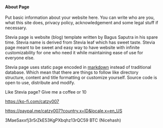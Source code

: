 #### About Page

Put basic information about your website here. You can write who are you, what this site does, 
privacy policy, acknowledgement and some legal stuff if necessary.

Stevia page is website (blog) template written by Bagus Saputra in his spare time. Stevia name 
is derived from Stevia leaf which has sweet taste. Stevia page meant to be sweet and easy way to 
have website with infinite customizability for one who need it while maintaining ease of use 
for everyone else. 

Stevia page uses static page encoded in [markdown](https://www.markdownguide.org/basic-syntax/) 
instead of traditional database. Which mean that there are things to follow like directory structure, 
content and title formatting or customize yourself. Source code is open to use, distribute and modify.

Like Stevia page? Give me a coffee or 10

<https://ko-fi.com/catzy007>

<https://paypal.me/catzy007?country.x=ID&locale.x=en_US>

3MaeSaxxfj3r5rZkE53KgPXbqhz13rQC59 BTC (Nicehash)